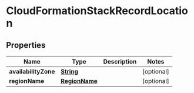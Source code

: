 

# CloudFormationStackRecordLocation


## Properties

| Name | Type | Description | Notes |
|------------ | ------------- | ------------- | -------------|
|**availabilityZone** | [**String**](String.md) |  |  [optional] |
|**regionName** | [**RegionName**](RegionName.md) |  |  [optional] |



